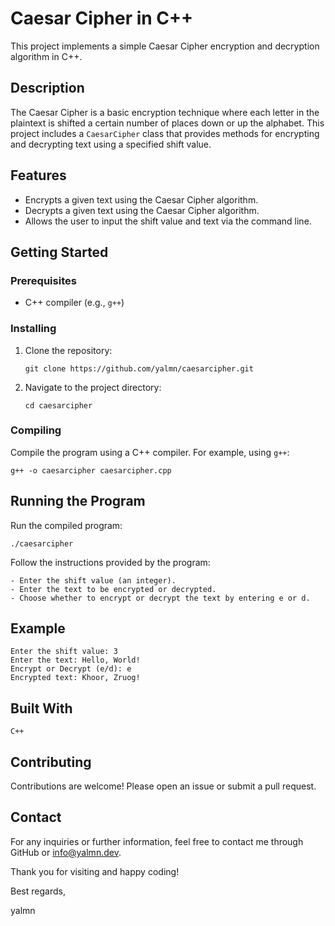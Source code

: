 # Caesar Cipher in C++

This project implements a simple Caesar Cipher encryption and decryption algorithm in C++.

## Description

The Caesar Cipher is a basic encryption technique where each letter in the plaintext is shifted a certain number of places down or up the alphabet. This project includes a `CaesarCipher` class that provides methods for encrypting and decrypting text using a specified shift value.

## Features

- Encrypts a given text using the Caesar Cipher algorithm.
- Decrypts a given text using the Caesar Cipher algorithm.
- Allows the user to input the shift value and text via the command line.

## Getting Started

### Prerequisites

- C++ compiler (e.g., `g++`)

### Installing

1. Clone the repository:
    ```
    git clone https://github.com/yalmn/caesarcipher.git
    ```
2. Navigate to the project directory:
    ```
    cd caesarcipher
    ```

### Compiling

Compile the program using a C++ compiler. For example, using `g++`:
```
g++ -o caesarcipher caesarcipher.cpp
```
## Running the Program

Run the compiled program:
```
./caesarcipher
```

Follow the instructions provided by the program:

    - Enter the shift value (an integer).
    - Enter the text to be encrypted or decrypted.
    - Choose whether to encrypt or decrypt the text by entering e or d.

## Example

```
Enter the shift value: 3
Enter the text: Hello, World!
Encrypt or Decrypt (e/d): e
Encrypted text: Khoor, Zruog!
```

## Built With

    C++

## Contributing

Contributions are welcome! Please open an issue or submit a pull request.

## Contact

For any inquiries or further information, feel free to contact me through GitHub or info@yalmn.dev.

Thank you for visiting and happy coding!

Best regards,

yalmn

